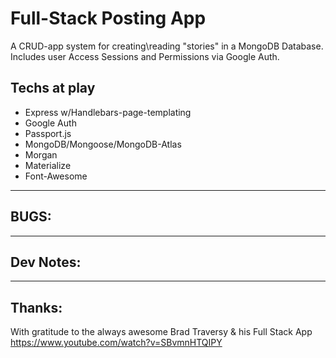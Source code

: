# Full-Stack Posting App
A CRUD-app system for creating\reading "stories" in a MongoDB Database.
Includes user Access Sessions and Permissions via Google Auth.

## Techs at play
* Express w/Handlebars-page-templating
* Google Auth
* Passport.js
* MongoDB/Mongoose/MongoDB-Atlas
* Morgan
* Materialize
* Font-Awesome

---

## BUGS:

---

## Dev Notes:

---

## Thanks:
With gratitude to the always awesome Brad Traversy & his Full Stack App https://www.youtube.com/watch?v=SBvmnHTQIPY